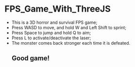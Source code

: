 # FPS_Game_With_ThreeJS
- This is a 3D horror and survival FPS game;
- Press WASD to move, and hold W and Left Shift to sprint;
- Press Space to jump and hold Q to aim;
- Press L to activate/deactivate the laser;
- The monster comes back stronger each time it is defeated.
  ## Good game! ##
